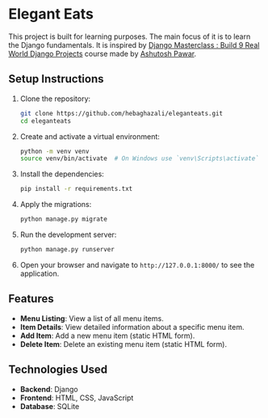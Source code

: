 # Elegant Eats

This project is built for learning purposes. The main focus of it is to learn the Django fundamentals. It is inspired by [Django Masterclass : Build 9 Real World Django Projects](https://www.udemy.com/course/django-course) course made by [Ashutosh Pawar](https://www.udemy.com/user/a9ff8aeb-0700-4b60-950d-ffdce7bf69bc/).

## Setup Instructions

1. Clone the repository:
    ```sh
    git clone https://github.com/hebaghazali/eleganteats.git
    cd eleganteats
    ```

2. Create and activate a virtual environment:
    ```sh
    python -m venv venv
    source venv/bin/activate  # On Windows use `venv\Scripts\activate`
    ```

3. Install the dependencies:
    ```sh
    pip install -r requirements.txt
    ```

4. Apply the migrations:
    ```sh
    python manage.py migrate
    ```

5. Run the development server:
    ```sh
    python manage.py runserver
    ```

6. Open your browser and navigate to `http://127.0.0.1:8000/` to see the application.


## Features

- **Menu Listing**: View a list of all menu items.
- **Item Details**: View detailed information about a specific menu item.
- **Add Item**: Add a new menu item (static HTML form).
- **Delete Item**: Delete an existing menu item (static HTML form).

## Technologies Used

- **Backend**: Django
- **Frontend**: HTML, CSS, JavaScript
- **Database**: SQLite
